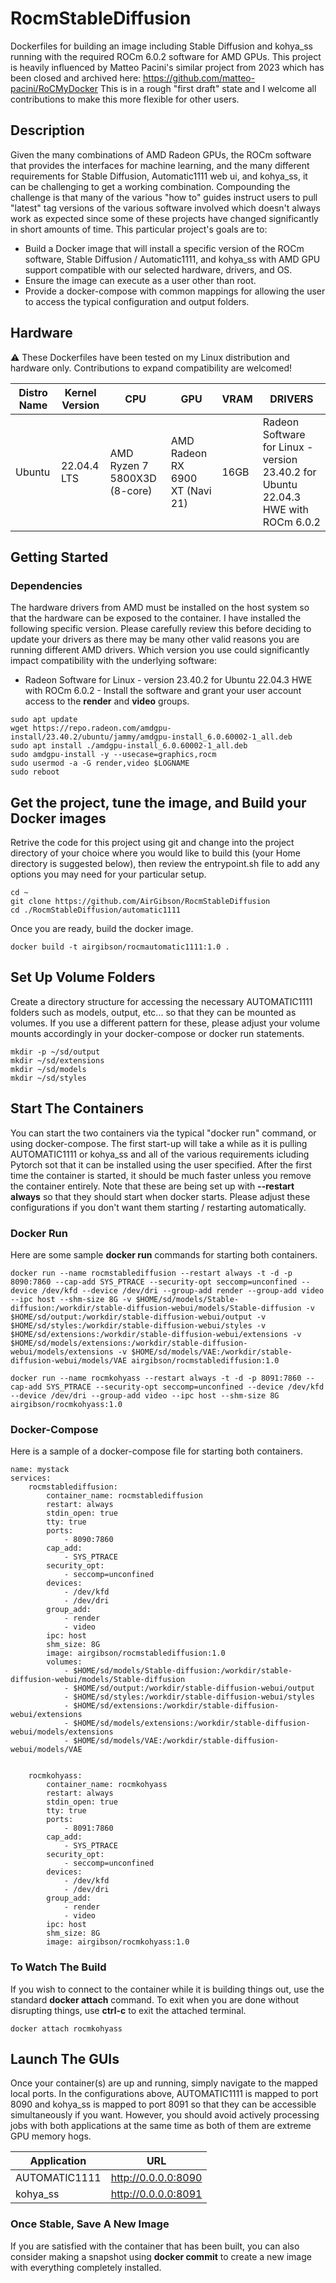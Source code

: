 # RocmStableDiffusion
Dockerfiles for building an image including Stable Diffusion and kohya_ss running with the required ROCm 6.0.2 software for AMD GPUs.
This project is heavily influenced by Matteo Pacini's similar project from 2023 which has been closed and archived here: https://github.com/matteo-pacini/RoCMyDocker
This is in a rough "first draft" state and I welcome all contributions to make this more flexible for other users.

## Description
Given the many combinations of AMD Radeon GPUs, the ROCm software that provides the interfaces for machine learning, and the many different requirements for Stable Diffusion, Automatic1111 web ui, and kohya_ss, it can be challenging to get a working combination. Compounding the challenge is that many of the various "how to" guides instruct users to pull "latest" tag versions of the various software involved which doesn't always work as expected since some of these projects have changed significantly in short amounts of time. This particular project's goals are to:
* Build a Docker image that will install a specific version of the ROCm software, Stable Diffusion / Automatic1111, and kohya_ss with AMD GPU support compatible with our selected hardware, drivers, and OS.
* Ensure the image can execute as a user other than root.
* Provide a docker-compose with common mappings for allowing the user to access the typical configuration and output folders.


## Hardware 

⚠️ These Dockerfiles have been tested on my Linux distribution and hardware only. Contributions to expand compatibility are welcomed!

| Distro Name            | Kernel Version        | CPU                           | GPU                                              | VRAM | DRIVERS                                                                          |
|------------------------|-----------------------|-------------------------------|--------------------------------------------------|------|----------------------------------------------------------------------------------|
| Ubuntu                 | 22.04.4 LTS           | AMD Ryzen 7 5800X3D (8-core)  | AMD Radeon RX 6900 XT (Navi 21)                  | 16GB |Radeon Software for Linux - version 23.40.2 for Ubuntu 22.04.3 HWE with ROCm 6.0.2|

## Getting Started

### Dependencies
The hardware drivers from AMD must be installed on the host system so that the hardware can be exposed to the container.  I have installed the following specific version.  Please carefully review this before deciding to update your drivers as there may be many other valid reasons you are running different AMD drivers.  Which version you use could significantly impact compatibility with the underlying software:
  
* Radeon Software for Linux - version 23.40.2 for Ubuntu 22.04.3 HWE with ROCm 6.0.2 - Install the software and grant your user account access to the **render** and **video** groups. 
```
sudo apt update 
wget https://repo.radeon.com/amdgpu-install/23.40.2/ubuntu/jammy/amdgpu-install_6.0.60002-1_all.deb 
sudo apt install ./amdgpu-install_6.0.60002-1_all.deb 
sudo amdgpu-install -y --usecase=graphics,rocm 
sudo usermod -a -G render,video $LOGNAME 
sudo reboot
```

## Get the project, tune the image, and Build your Docker images
Retrive the code for this project using git and change into the project directory of your choice where you would like to build this (your Home directory is suggested below), then review the entrypoint.sh file to add any options you may need for your particular setup.
```
cd ~
git clone https://github.com/AirGibson/RocmStableDiffusion
cd ./RocmStableDiffusion/automatic1111
```

Once you are ready, build the docker image.
```
docker build -t airgibson/rocmautomatic1111:1.0 .
```

## Set Up Volume Folders
Create a directory structure for accessing the necessary AUTOMATIC1111 folders such as models, output, etc... so that they can be mounted as volumes. If you use a different pattern for these, please adjust your volume mounts accordingly in your docker-compose or docker run statements.
```
mkdir -p ~/sd/output
mkdir ~/sd/extensions
mkdir ~/sd/models
mkdir ~/sd/styles
```

## Start The Containers
You can start the two containers via the typical "docker run" command, or using docker-compose. The first start-up will take a while as it is pulling AUTOMATIC1111 or kohya_ss and all of the various requirements icluding Pytorch sot that it can be installed using the user specified. After the first time the container is started, it should be much faster unless you remove the container entirely. Note that these are being set up with **--restart always** so that they should start when docker starts. Please adjust these configurations if you don't want them starting / restarting automatically.

### Docker Run
Here are some sample **docker run** commands for starting both containers.
```
docker run --name rocmstablediffusion --restart always -t -d -p 8090:7860 --cap-add SYS_PTRACE --security-opt seccomp=unconfined --device /dev/kfd --device /dev/dri --group-add render --group-add video --ipc host --shm-size 8G -v $HOME/sd/models/Stable-diffusion:/workdir/stable-diffusion-webui/models/Stable-diffusion -v $HOME/sd/output:/workdir/stable-diffusion-webui/output -v $HOME/sd/styles:/workdir/stable-diffusion-webui/styles -v $HOME/sd/extensions:/workdir/stable-diffusion-webui/extensions -v $HOME/sd/models/extensions:/workdir/stable-diffusion-webui/models/extensions -v $HOME/sd/models/VAE:/workdir/stable-diffusion-webui/models/VAE airgibson/rocmstablediffusion:1.0
 
docker run --name rocmkohyass --restart always -t -d -p 8091:7860 --cap-add SYS_PTRACE --security-opt seccomp=unconfined --device /dev/kfd --device /dev/dri --group-add video --ipc host --shm-size 8G airgibson/rocmkohyass:1.0
```

### Docker-Compose
Here is a sample of a docker-compose file for starting both containers.
```
name: mystack
services:
    rocmstablediffusion:
        container_name: rocmstablediffusion
        restart: always
        stdin_open: true
        tty: true
        ports:
            - 8090:7860
        cap_add:
            - SYS_PTRACE
        security_opt:
            - seccomp=unconfined
        devices:
            - /dev/kfd
            - /dev/dri
        group_add:
            - render
            - video
        ipc: host
        shm_size: 8G
        image: airgibson/rocmstablediffusion:1.0
        volumes:
            - $HOME/sd/models/Stable-diffusion:/workdir/stable-diffusion-webui/models/Stable-diffusion 
            - $HOME/sd/output:/workdir/stable-diffusion-webui/output 
            - $HOME/sd/styles:/workdir/stable-diffusion-webui/styles 
            - $HOME/sd/extensions:/workdir/stable-diffusion-webui/extensions 
            - $HOME/sd/models/extensions:/workdir/stable-diffusion-webui/models/extensions 
            - $HOME/sd/models/VAE:/workdir/stable-diffusion-webui/models/VAE 


    rocmkohyass:
        container_name: rocmkohyass
        restart: always
        stdin_open: true
        tty: true
        ports:
            - 8091:7860
        cap_add:
            - SYS_PTRACE
        security_opt:
            - seccomp=unconfined
        devices:
            - /dev/kfd
            - /dev/dri
        group_add:
            - render
            - video
        ipc: host
        shm_size: 8G
        image: airgibson/rocmkohyass:1.0
```

### To Watch The Build
If you wish to connect to the container while it is building things out, use the standard **docker attach** command.  To exit when you are done without disrupting things, use **ctrl-c** to exit the attached terminal. 
```
docker attach rocmkohyass
```

## Launch The GUIs
Once your container(s) are up and running, simply navigate to the mapped local ports.  In the configurations above, AUTOMATIC1111 is mapped to port 8090 and kohya_ss is mapped to port 8091 so that they can be accessible simultaneously if you want. However, you should avoid actively processing jobs with both applications at the same time as both of them are extreme GPU memory hogs.

| Application     | URL                   |
|-----------------|-----------------------|
| AUTOMATIC1111   | http://0.0.0.0:8090   |
| kohya_ss        | http://0.0.0.0:8091   |

### Once Stable, Save A New Image
If you are satisfied with the container that has been built, you can also consider making a snapshot using **docker commit** to create a new image with everything completely installed.


